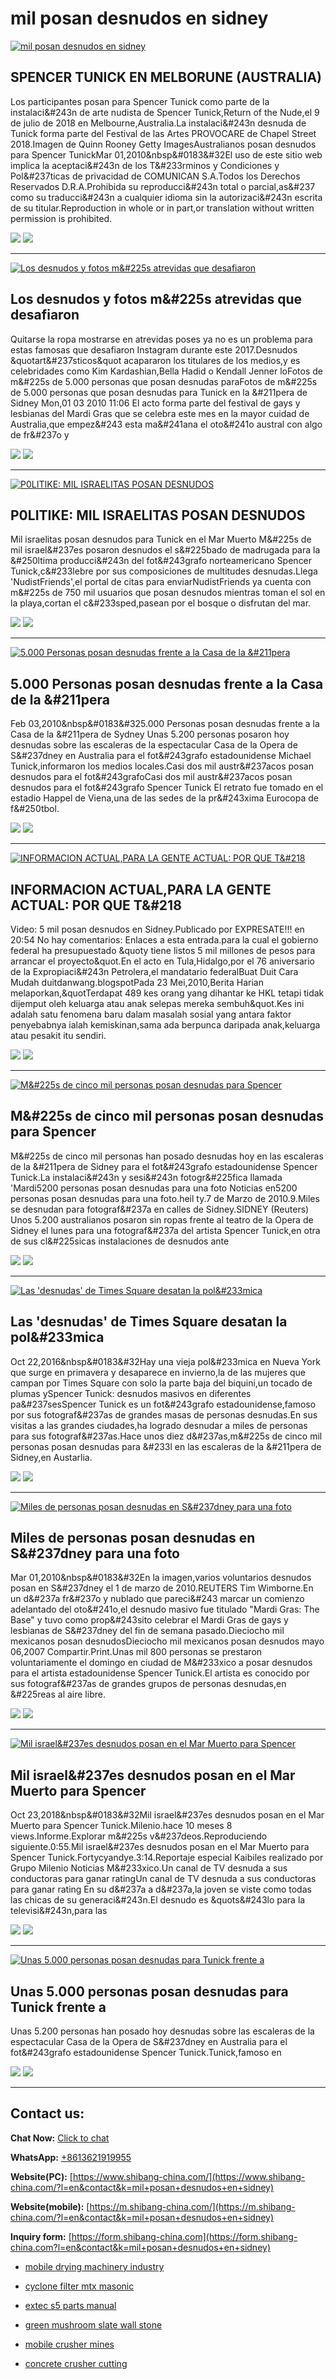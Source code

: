 # mil posan desnudos en sidney

<a href="https://swt.shibang-china.com/?l=en&img&k=mil+posan+desnudos+en+sidney" target="_blank">![mil posan desnudos en sidney](http://static.shibang-china.com/all-800x300/1266.jpg)</a>

## SPENCER TUNICK EN MELBORUNE (AUSTRALIA)
Los participantes posan para Spencer Tunick como parte de la instalaci&#243n de arte nudista de Spencer Tunick,Return of the Nude,el 9 de julio de 2018 en Melbourne,Australia.La instalaci&#243n desnuda de Tunick forma parte del Festival de las Artes PROVOCARE de Chapel Street 2018.Imagen de Quinn Rooney Getty ImagesAustralianos posan desnudos para Spencer TunickMar 01,2010&nbsp&#0183&#32El uso de este sitio web implica la aceptaci&#243n de los T&#233rminos y Condiciones y Pol&#237ticas de privacidad de COMUNICAN S.A.Todos los Derechos Reservados D.R.A.Prohibida su reproducci&#243n total o parcial,as&#237 como su traducci&#243n a cualquier idioma sin la autorizaci&#243n escrita de su titular.Reproduction in whole or in part,or translation without written permission is prohibited.


<a href="https://whatsapp.shibangsoft.com/WhatsApp.php" target="_blank" title="WhatsApp">![](http://static.shibang-china.com/icon/whatsapp.png)</a> <a href="https://swt.shibang-china.com/?l=en&icon&k=mil+posan+desnudos+en+sidney" target="_blank">![](http://static.shibang-china.com/icon/chat-en.png)</a>

---

<a href="https://swt.shibang-china.com/?l=en&img&k=mil+posan+desnudos+en+sidney" target="_blank">![Los desnudos y fotos m&#225s atrevidas que desafiaron](http://static.shibang-china.com/all-800x300/1099.jpg)</a>

## Los desnudos y fotos m&#225s atrevidas que desafiaron
Quitarse la ropa mostrarse en atrevidas poses ya no es un problema para estas famosas que desafiaron Instagram durante este 2017.Desnudos &quotart&#237sticos&quot acapararon los titulares de los medios,y es celebridades como Kim Kardashian,Bella Hadid o Kendall Jenner loFotos de m&#225s de 5.000 personas que posan desnudas paraFotos de m&#225s de 5.000 personas que posan desnudas para Tunick en la &#211pera de Sidney Mon,01 03 2010 11:06 El acto forma parte del festival de gays y lesbianas del Mardi Gras que se celebra este mes en la mayor cuidad de Australia,que empez&#243 esta ma&#241ana el oto&#241o austral con algo de fr&#237o y


<a href="https://whatsapp.shibangsoft.com/WhatsApp.php" target="_blank" title="WhatsApp">![](http://static.shibang-china.com/icon/whatsapp.png)</a> <a href="https://swt.shibang-china.com/?l=en&icon&k=mil+posan+desnudos+en+sidney" target="_blank">![](http://static.shibang-china.com/icon/chat-en.png)</a>

---

<a href="https://swt.shibang-china.com/?l=en&img&k=mil+posan+desnudos+en+sidney" target="_blank">![P0LITIKE: MIL ISRAELITAS POSAN DESNUDOS](http://static.shibang-china.com/all-800x300/667.jpg)</a>

## P0LITIKE: MIL ISRAELITAS POSAN DESNUDOS
Mil israelitas posan desnudos para Tunick en el Mar Muerto M&#225s de mil israel&#237es posaron desnudos el s&#225bado de madrugada para la &#250ltima producci&#243n del fot&#243grafo norteamericano Spencer Tunick,c&#233lebre por sus composiciones de multitudes desnudas.Llega 'NudistFriends',el portal de citas para enviarNudistFriends ya cuenta con m&#225s de 750 mil usuarios que posan desnudos mientras toman el sol en la playa,cortan el c&#233sped,pasean por el bosque o disfrutan del mar.


<a href="https://whatsapp.shibangsoft.com/WhatsApp.php" target="_blank" title="WhatsApp">![](http://static.shibang-china.com/icon/whatsapp.png)</a> <a href="https://swt.shibang-china.com/?l=en&icon&k=mil+posan+desnudos+en+sidney" target="_blank">![](http://static.shibang-china.com/icon/chat-en.png)</a>

---

<a href="https://swt.shibang-china.com/?l=en&img&k=mil+posan+desnudos+en+sidney" target="_blank">![5.000 Personas posan desnudas frente a la Casa de la &#211pera](http://static.shibang-china.com/all-800x300/246.jpg)</a>

## 5.000 Personas posan desnudas frente a la Casa de la &#211pera
Feb 03,2010&nbsp&#0183&#325.000 Personas posan desnudas frente a la Casa de la &#211pera de Sydney Unas 5.200 personas posaron hoy desnudas sobre las escaleras de la espectacular Casa de la Opera de S&#237dney en Australia para el fot&#243grafo estadounidense Michael Tunick,informaron los medios locales.Casi dos mil austr&#237acos posan desnudos para el fot&#243grafoCasi dos mil austr&#237acos posan desnudos para el fot&#243grafo Spencer Tunick El retrato fue tomado en el estadio Happel de Viena,una de las sedes de la pr&#243xima Eurocopa de f&#250tbol.


<a href="https://whatsapp.shibangsoft.com/WhatsApp.php" target="_blank" title="WhatsApp">![](http://static.shibang-china.com/icon/whatsapp.png)</a> <a href="https://swt.shibang-china.com/?l=en&icon&k=mil+posan+desnudos+en+sidney" target="_blank">![](http://static.shibang-china.com/icon/chat-en.png)</a>

---

<a href="https://swt.shibang-china.com/?l=en&img&k=mil+posan+desnudos+en+sidney" target="_blank">![INFORMACION ACTUAL,PARA LA GENTE ACTUAL: POR QUE T&#218](http://static.shibang-china.com/all-800x300/541.jpg)</a>

## INFORMACION ACTUAL,PARA LA GENTE ACTUAL: POR QUE T&#218
Video: 5 mil posan desnudos en Sidney.Publicado por EXPRESATE!!! en 20:54 No hay comentarios: Enlaces a esta entrada.para la cual el gobierno federal ha presupuestado &quoty tiene listos 5 mil millones de pesos para arrancar el proyecto&quot.En el acto en Tula,Hidalgo,por el 76 aniversario de la Expropiaci&#243n Petrolera,el mandatario federalBuat Duit Cara Mudah duitdanwang.blogspotPada 23 Mei,2010,Berita Harian melaporkan,&quotTerdapat 489 kes orang yang dihantar ke HKL tetapi tidak dijemput oleh keluarga atau anak selepas mereka sembuh&quot.Kes ini adalah satu fenomena baru dalam masalah sosial yang antara faktor penyebabnya ialah kemiskinan,sama ada berpunca daripada anak,keluarga atau pesakit itu sendiri.


<a href="https://whatsapp.shibangsoft.com/WhatsApp.php" target="_blank" title="WhatsApp">![](http://static.shibang-china.com/icon/whatsapp.png)</a> <a href="https://swt.shibang-china.com/?l=en&icon&k=mil+posan+desnudos+en+sidney" target="_blank">![](http://static.shibang-china.com/icon/chat-en.png)</a>

---

<a href="https://swt.shibang-china.com/?l=en&img&k=mil+posan+desnudos+en+sidney" target="_blank">![M&#225s de cinco mil personas posan desnudas para Spencer](http://static.shibang-china.com/all-800x300/5.jpg)</a>

## M&#225s de cinco mil personas posan desnudas para Spencer
M&#225s de cinco mil personas han posado desnudas hoy en las escaleras de la &#211pera de Sidney para el fot&#243grafo estadounidense Spencer Tunick.La instalaci&#243n y sesi&#243n fotogr&#225fica llamada 'Mardi5200 personas posan desnudas para una foto Noticias en5200 personas posan desnudas para una foto.heil ty.7 de Marzo de 2010.9.Miles se desnudan para fotograf&#237a en calles de Sidney.SIDNEY (Reuters) Unos 5.200 australianos posaron sin ropas frente al teatro de la Opera de Sidney el lunes para una fotograf&#237a del artista Spencer Tunick,en otra de sus cl&#225sicas instalaciones de desnudos ante


<a href="https://whatsapp.shibangsoft.com/WhatsApp.php" target="_blank" title="WhatsApp">![](http://static.shibang-china.com/icon/whatsapp.png)</a> <a href="https://swt.shibang-china.com/?l=en&icon&k=mil+posan+desnudos+en+sidney" target="_blank">![](http://static.shibang-china.com/icon/chat-en.png)</a>

---

<a href="https://swt.shibang-china.com/?l=en&img&k=mil+posan+desnudos+en+sidney" target="_blank">![Las 'desnudas' de Times Square desatan la pol&#233mica](http://static.shibang-china.com/all-800x300/1013.jpg)</a>

## Las 'desnudas' de Times Square desatan la pol&#233mica
Oct 22,2016&nbsp&#0183&#32Hay una vieja pol&#233mica en Nueva York que surge en primavera y desaparece en invierno,la de las mujeres que campan por Times Square con solo la parte baja del biquini,un tocado de plumas ySpencer Tunick: desnudos masivos en diferentes pa&#237sesSpencer Tunick es un fot&#243grafo estadounidense,famoso por sus fotograf&#237as de grandes masas de personas desnudas.En sus visitas a las grandes ciudades,ha logrado desnudar a miles de personas para sus fotograf&#237as.Hace unos diez d&#237as,m&#225s de cinco mil personas posan desnudas para &#233l en las escaleras de la &#211pera de Sidney,en Austarlia.


<a href="https://whatsapp.shibangsoft.com/WhatsApp.php" target="_blank" title="WhatsApp">![](http://static.shibang-china.com/icon/whatsapp.png)</a> <a href="https://swt.shibang-china.com/?l=en&icon&k=mil+posan+desnudos+en+sidney" target="_blank">![](http://static.shibang-china.com/icon/chat-en.png)</a>

---

<a href="https://swt.shibang-china.com/?l=en&img&k=mil+posan+desnudos+en+sidney" target="_blank">![Miles de personas posan desnudas en S&#237dney para una foto](http://static.shibang-china.com/all-800x300/947.jpg)</a>

## Miles de personas posan desnudas en S&#237dney para una foto
Mar 01,2010&nbsp&#0183&#32En la imagen,varios voluntarios desnudos posan en S&#237dney el 1 de marzo de 2010.REUTERS Tim Wimborne.En un d&#237a fr&#237o y nublado que pareci&#243 marcar un comienzo adelantado del oto&#241o,el desnudo masivo fue titulado "Mardi Gras: The Base" y tuvo como prop&#243sito celebrar el Mardi Gras de gays y lesbianas de S&#237dney del fin de semana pasado.Dieciocho mil mexicanos posan desnudosDieciocho mil mexicanos posan desnudos mayo 06,2007 Compartir.Print.Unas mil 800 personas se prestaron voluntariamente el domingo en ciudad de M&#233xico a posar desnudos para el artista estadounidense Spencer Tunick.El artista es conocido por sus fotograf&#237as de grandes grupos de personas desnudas,en &#225reas al aire libre.


<a href="https://whatsapp.shibangsoft.com/WhatsApp.php" target="_blank" title="WhatsApp">![](http://static.shibang-china.com/icon/whatsapp.png)</a> <a href="https://swt.shibang-china.com/?l=en&icon&k=mil+posan+desnudos+en+sidney" target="_blank">![](http://static.shibang-china.com/icon/chat-en.png)</a>

---

<a href="https://swt.shibang-china.com/?l=en&img&k=mil+posan+desnudos+en+sidney" target="_blank">![Mil israel&#237es desnudos posan en el Mar Muerto para Spencer](http://static.shibang-china.com/all-800x300/379.jpg)</a>

## Mil israel&#237es desnudos posan en el Mar Muerto para Spencer
Oct 23,2018&nbsp&#0183&#32Mil israel&#237es desnudos posan en el Mar Muerto para Spencer Tunick.Milenio.hace 10 meses 8 views.Informe.Explorar m&#225s v&#237deos.Reproduciendo siguiente.0:55.Mil israel&#237es desnudos posan en el Mar Muerto para Spencer Tunick.Fortycyandye.3:14.Reportaje especial Kaibiles realizado por Grupo Milenio Noticias M&#233xico.Un canal de TV desnuda a sus conductoras para ganar ratingUn canal de TV desnuda a sus conductoras para ganar rating En su d&#237a a d&#237a,la joven se viste como todas las chicas de su generaci&#243n.El desnudo es &quots&#243lo para la televisi&#243n,para las


<a href="https://whatsapp.shibangsoft.com/WhatsApp.php" target="_blank" title="WhatsApp">![](http://static.shibang-china.com/icon/whatsapp.png)</a> <a href="https://swt.shibang-china.com/?l=en&icon&k=mil+posan+desnudos+en+sidney" target="_blank">![](http://static.shibang-china.com/icon/chat-en.png)</a>

---

<a href="https://swt.shibang-china.com/?l=en&img&k=mil+posan+desnudos+en+sidney" target="_blank">![Unas 5.000 personas posan desnudas para Tunick frente a](http://static.shibang-china.com/all-800x300/597.jpg)</a>

## Unas 5.000 personas posan desnudas para Tunick frente a
Unas 5.200 personas han posado hoy desnudas sobre las escaleras de la espectacular Casa de la Opera de S&#237dney en Australia para el fot&#243grafo estadounidense Spencer Tunick.Tunick,famoso en

<a href="https://whatsapp.shibangsoft.com/WhatsApp.php" target="_blank" title="WhatsApp">![](http://static.shibang-china.com/icon/whatsapp.png)</a> <a href="https://swt.shibang-china.com/?l=en&icon&k=mil+posan+desnudos+en+sidney" target="_blank">![](http://static.shibang-china.com/icon/chat-en.png)</a>

---
## Contact us:

**Chat Now:** [Click to chat](https://swt.shibang-china.com?l=en&contact&k=mil+posan+desnudos+en+sidney)

**WhatsApp:**  [+8613621919955](https://whatsapp.shibangsoft.com/WhatsApp.php)

**Website(PC):** [https://www.shibang-china.com/](https://www.shibang-china.com/?l=en&contact&k=mil+posan+desnudos+en+sidney)

**Website(mobile):** [https://m.shibang-china.com/](https://m.shibang-china.com/?l=en&contact&k=mil+posan+desnudos+en+sidney)

**Inquiry form:** [https://form.shibang-china.com](https://form.shibang-china.com?l=en&contact&k=mil+posan+desnudos+en+sidney)

* [mobile drying machinery industry](../125/mobile%20drying%20machinery%20industry.md)

* [cyclone filter mtx masonic](../120/cyclone%20filter%20mtx%20masonic.md)

* [extec s5 parts manual](../122/extec%20s5%20parts%20manual.md)

* [green mushroom slate wall stone](../112/green%20mushroom%20slate%20wall%20stone.md)

* [mobile crusher mines](../118/mobile%20crusher%20mines.md)

* [concrete crusher cutting](../124/concrete%20crusher%20cutting.md)